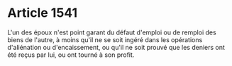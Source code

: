 # Article 1541

L'un des époux n'est point garant du défaut d'emploi ou de remploi des biens de l'autre, à moins qu'il ne se soit ingéré dans les opérations d'aliénation ou d'encaissement, ou qu'il ne soit prouvé que les deniers ont été reçus par lui, ou ont tourné à son profit.

